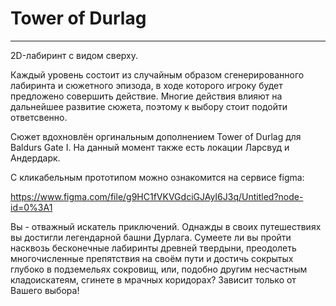 # Tower of Durlag
---
2D-лабиринт с видом сверху.

Каждый уровень состоит из случайным образом сгенерированного лабиринта и сюжетного эпизода, в ходе
которого игроку будет предложено совершить действие. Многие действия влияют на дальнейшее развитие
сюжета, поэтому к выбору стоит подойти ответсвенно. 

Сюжет вдохновлён оргинальным дополнением Tower of Durlag для Baldurs Gate I. 
На данный момент также есть локации Ларсвуд и Андердарк.

С кликабельным прототипом можно ознакомится на сервисе figma:

https://www.figma.com/file/g9HC1fVKVGdciGJAyI6J3q/Untitled?node-id=0%3A1


Вы - отважный искатель приключений. Однажды в своих путешествиях вы достигли легендарной 
башни Дурлага. Сумеете ли вы пройти насквозь бесконечные лабиринты древней твердыни, 
преодолеть многочисленные препятствия на своём пути и достичь сокрытых глубоко в подземельях
сокровищ, или, подобно другим несчастным кладоискатеям, сгинете в мрачных коридорах?
Зависит только от Вашего выбора!
